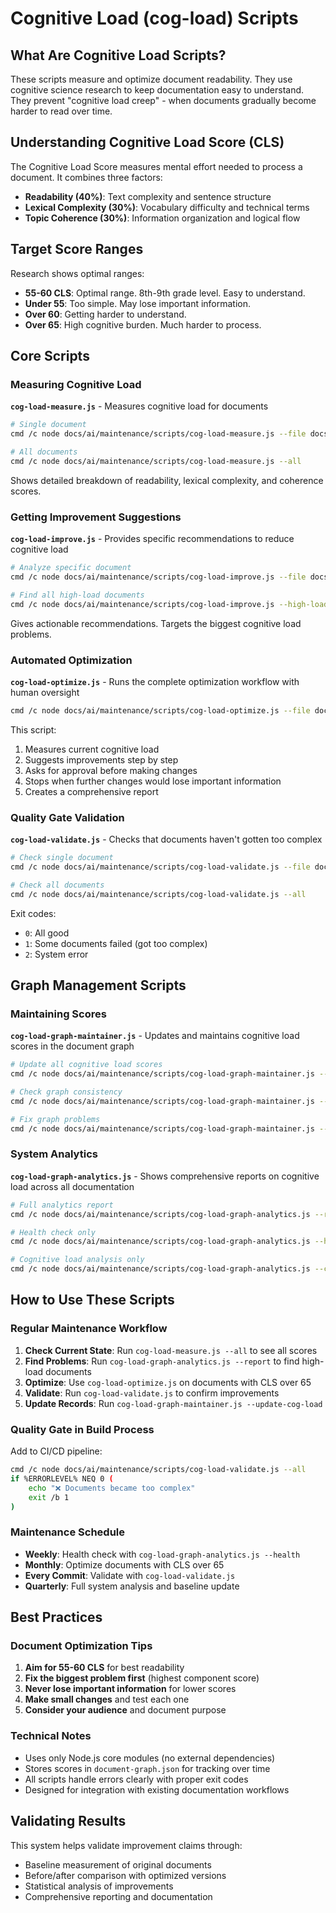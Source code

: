 # Cognitive Load (cog-load) Scripts

## What Are Cognitive Load Scripts?

These scripts measure and optimize document readability. They use cognitive science research to keep documentation easy to understand. They prevent "cognitive load creep" - when documents gradually become harder to read over time.

## Understanding Cognitive Load Score (CLS)

The Cognitive Load Score measures mental effort needed to process a document. It combines three factors:

- **Readability (40%)**: Text complexity and sentence structure
- **Lexical Complexity (30%)**: Vocabulary difficulty and technical terms  
- **Topic Coherence (30%)**: Information organization and logical flow

## Target Score Ranges

Research shows optimal ranges:

- **55-60 CLS**: Optimal range. 8th-9th grade level. Easy to understand.
- **Under 55**: Too simple. May lose important information.
- **Over 60**: Getting harder to understand.
- **Over 65**: High cognitive burden. Much harder to process.

## Core Scripts

### Measuring Cognitive Load

**`cog-load-measure.js`** - Measures cognitive load for documents

```bash
# Single document
cmd /c node docs/ai/maintenance/scripts/cog-load-measure.js --file docs/example.md

# All documents  
cmd /c node docs/ai/maintenance/scripts/cog-load-measure.js --all
```

Shows detailed breakdown of readability, lexical complexity, and coherence scores.

### Getting Improvement Suggestions

**`cog-load-improve.js`** - Provides specific recommendations to reduce cognitive load

```bash
# Analyze specific document
cmd /c node docs/ai/maintenance/scripts/cog-load-improve.js --file docs/example.md

# Find all high-load documents
cmd /c node docs/ai/maintenance/scripts/cog-load-improve.js --high-load
```

Gives actionable recommendations. Targets the biggest cognitive load problems.

### Automated Optimization

**`cog-load-optimize.js`** - Runs the complete optimization workflow with human oversight

```bash
cmd /c node docs/ai/maintenance/scripts/cog-load-optimize.js --file docs/example.md
```

This script:
1. Measures current cognitive load
2. Suggests improvements step by step  
3. Asks for approval before making changes
4. Stops when further changes would lose important information
5. Creates a comprehensive report

### Quality Gate Validation

**`cog-load-validate.js`** - Checks that documents haven't gotten too complex

```bash
# Check single document
cmd /c node docs/ai/maintenance/scripts/cog-load-validate.js --file docs/example.md

# Check all documents
cmd /c node docs/ai/maintenance/scripts/cog-load-validate.js --all
```

Exit codes:
- `0`: All good
- `1`: Some documents failed (got too complex)  
- `2`: System error

## Graph Management Scripts

### Maintaining Scores

**`cog-load-graph-maintainer.js`** - Updates and maintains cognitive load scores in the document graph

```bash
# Update all cognitive load scores
cmd /c node docs/ai/maintenance/scripts/cog-load-graph-maintainer.js --update-cog-load

# Check graph consistency
cmd /c node docs/ai/maintenance/scripts/cog-load-graph-maintainer.js --validate

# Fix graph problems
cmd /c node docs/ai/maintenance/scripts/cog-load-graph-maintainer.js --repair
```

### System Analytics

**`cog-load-graph-analytics.js`** - Shows comprehensive reports on cognitive load across all documentation

```bash
# Full analytics report
cmd /c node docs/ai/maintenance/scripts/cog-load-graph-analytics.js --report

# Health check only
cmd /c node docs/ai/maintenance/scripts/cog-load-graph-analytics.js --health

# Cognitive load analysis only
cmd /c node docs/ai/maintenance/scripts/cog-load-graph-analytics.js --cog-load
```

## How to Use These Scripts

### Regular Maintenance Workflow

1. **Check Current State**: Run `cog-load-measure.js --all` to see all scores
2. **Find Problems**: Run `cog-load-graph-analytics.js --report` to find high-load documents  
3. **Optimize**: Use `cog-load-optimize.js` on documents with CLS over 65
4. **Validate**: Run `cog-load-validate.js` to confirm improvements
5. **Update Records**: Run `cog-load-graph-maintainer.js --update-cog-load`

### Quality Gate in Build Process

Add to CI/CD pipeline:

```bash
cmd /c node docs/ai/maintenance/scripts/cog-load-validate.js --all
if %ERRORLEVEL% NEQ 0 (
    echo "❌ Documents became too complex"
    exit /b 1
)
```

### Maintenance Schedule

- **Weekly**: Health check with `cog-load-graph-analytics.js --health`
- **Monthly**: Optimize documents with CLS over 65
- **Every Commit**: Validate with `cog-load-validate.js`
- **Quarterly**: Full system analysis and baseline update

## Best Practices

### Document Optimization Tips

1. **Aim for 55-60 CLS** for best readability
2. **Fix the biggest problem first** (highest component score)
3. **Never lose important information** for lower scores
4. **Make small changes** and test each one
5. **Consider your audience** and document purpose

### Technical Notes

- Uses only Node.js core modules (no external dependencies)
- Stores scores in `document-graph.json` for tracking over time
- All scripts handle errors clearly with proper exit codes
- Designed for integration with existing documentation workflows

## Validating Results

This system helps validate improvement claims through:
- Baseline measurement of original documents
- Before/after comparison with optimized versions  
- Statistical analysis of improvements
- Comprehensive reporting and documentation
